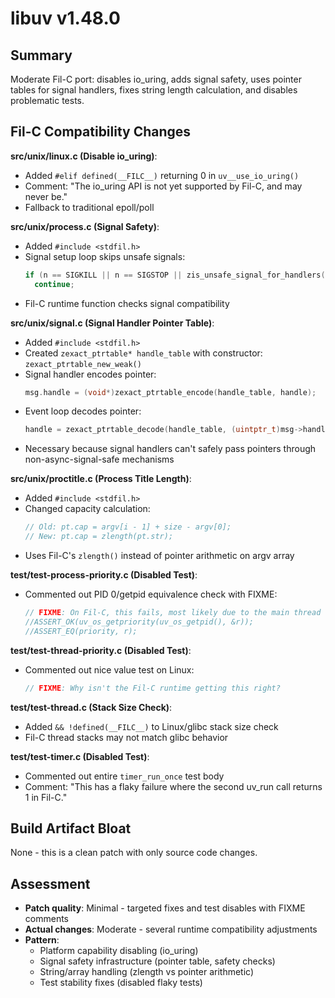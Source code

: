 # libuv v1.48.0

## Summary
Moderate Fil-C port: disables io_uring, adds signal safety, uses pointer tables for signal handlers, fixes string length calculation, and disables problematic tests.

## Fil-C Compatibility Changes

**src/unix/linux.c (Disable io_uring)**:
- Added `#elif defined(__FILC__)` returning 0 in `uv__use_io_uring()`
- Comment: "The io_uring API is not yet supported by Fil-C, and may never be."
- Fallback to traditional epoll/poll

**src/unix/process.c (Signal Safety)**:
- Added `#include <stdfil.h>`
- Signal setup loop skips unsafe signals:
  ```c
  if (n == SIGKILL || n == SIGSTOP || zis_unsafe_signal_for_handlers(n))
    continue;
  ```
- Fil-C runtime function checks signal compatibility

**src/unix/signal.c (Signal Handler Pointer Table)**:
- Added `#include <stdfil.h>`
- Created `zexact_ptrtable* handle_table` with constructor: `zexact_ptrtable_new_weak()`
- Signal handler encodes pointer:
  ```c
  msg.handle = (void*)zexact_ptrtable_encode(handle_table, handle);
  ```
- Event loop decodes pointer:
  ```c
  handle = zexact_ptrtable_decode(handle_table, (uintptr_t)msg->handle);
  ```
- Necessary because signal handlers can't safely pass pointers through non-async-signal-safe mechanisms

**src/unix/proctitle.c (Process Title Length)**:
- Added `#include <stdfil.h>`
- Changed capacity calculation:
  ```c
  // Old: pt.cap = argv[i - 1] + size - argv[0];
  // New: pt.cap = zlength(pt.str);
  ```
- Uses Fil-C's `zlength()` instead of pointer arithmetic on argv array

**test/test-process-priority.c (Disabled Test)**:
- Commented out PID 0/getpid equivalence check with FIXME:
  ```c
  // FIXME: On Fil-C, this fails, most likely due to the main thread hack we do.
  //ASSERT_OK(uv_os_getpriority(uv_os_getpid(), &r));
  //ASSERT_EQ(priority, r);
  ```

**test/test-thread-priority.c (Disabled Test)**:
- Commented out nice value test on Linux:
  ```c
  // FIXME: Why isn't the Fil-C runtime getting this right?
  ```

**test/test-thread.c (Stack Size Check)**:
- Added `&& !defined(__FILC__)` to Linux/glibc stack size check
- Fil-C thread stacks may not match glibc behavior

**test/test-timer.c (Disabled Test)**:
- Commented out entire `timer_run_once` test body
- Comment: "This has a flaky failure where the second uv_run call returns 1 in Fil-C."

## Build Artifact Bloat
None - this is a clean patch with only source code changes.

## Assessment
- **Patch quality**: Minimal - targeted fixes and test disables with FIXME comments
- **Actual changes**: Moderate - several runtime compatibility adjustments
- **Pattern**: 
  - Platform capability disabling (io_uring)
  - Signal safety infrastructure (pointer table, safety checks)
  - String/array handling (zlength vs pointer arithmetic)
  - Test stability fixes (disabled flaky tests)
